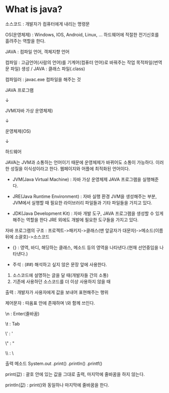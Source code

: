 # What is java?

소스코드 : 개발자가 컴퓨터에게 내리는 명령문

OS(운영체제) : Windows, IOS, Android, Linux, ...
하드웨어에 적절한 전기신호를 흘려주는 역할을 한다.

JAVA : 컴파일 언어, 객체지향 언어

컴파일 : 고급언어(사람의 언어)를 기계어(컴퓨터 언어)로 바꿔주는 작업
목적파일(번역문 파일) 생성 / JAVA : 클래스 파일(.class)

컴파일러 : javac.exe 컴파일을 해주는 것

JAVA 프로그램

↓

JVM(자바 가상 운영체제)

↓

운영체제(OS)

↓

하드웨어

JAVA는 JVM과 소통하는 언어이기 때문에 운영체제가 바뀌어도 소통이 가능하다.
이러한 성질을 이식성이라고 한다. 웹페이지와 어플에 최적화된 언어이다.

* JVM(Java Virtual Machine) : 자바 가상 운영체제 JAVA 프로그램을 실행해준다.

* JRE(Java Runtime Environment) : 자바 실행 환경 JVM을 생성해주는 부분, JVM에서 실행할 때 필요한
라이브러리 파일들과 기타 파일들을 가지고 있다.

* JDK(Java Development Kit) : 자바 개발 도구, JAVA 프로그램을 생성할 수 있게 해주는 역할을 한다
JRE 외에도 개발에 필요한 도구들을 가지고 있다.

자바 프로그램의 구조 : 프로젝트->패키지->클래스(맨 앞글자가 대문자)->메소드(이름 뒤에 소괄호)->소스코드

* {} : 영역, 바디, 해당하는 클래스, 메소드 등의 영역을 나타낸다.(현재 선언중임을 나타낸다.)

* 주석 : (##)
해석하고 싶지 않은 문장 앞에 사용한다.
1. 소스코드에 설명하는 글을 달 때(개발자들 간의 소통)
2. 기존에 사용하던 소스코드를 더 이상 사용하지 않을 때

출력 : 개발자가 사용자에게 값을 보내어 표현해주는 행위

제어문자 : 따옴표 안에 존재하며 \와 함께 쓰인다.

\\n : Enter(줄바꿈)

\\t : Tab

\\' : '

\\" : "

\\\\ : \\

출력 메소드
System.out
.print()
.println()
.printf()

print(값) : 괄호 안에 있는 값을 그대로 출력, 마지막에 줄바꿈을 하지 않는다.

println(값) : print()와 동일하나 마지막에 줄바꿈을 한다.